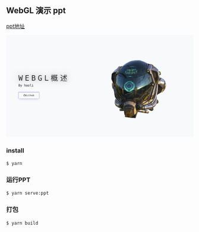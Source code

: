 ## WebGL 演示 ppt

[ppt地址](https://ppt-of-webgl.vercel.app)

![ppt](./ppt-cover.png)

### install

```bash
$ yarn
```

### 运行PPT

```bash
$ yarn serve:ppt
```

### 打包

```bash
$ yarn build
```
